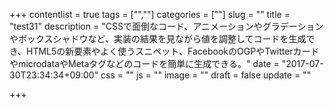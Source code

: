 +++
contentlist = true
tags = ["",""]
categories = [""]
slug = ""
title = "test31"
description = "CSSで面倒なコード、アニメーションやグラデーションやボックスシャドウなど、実装の結果を見ながら値を調整してコードを生成でき、HTML5の新要素やよく使うスニペット、FacebookのOGPやTwitterカードやmicrodataやMetaタグなどのコードを簡単に生成できる。"
date = "2017-07-30T23:34:34+09:00"
css = ""
js = ""
image = ""
draft = false
update = ""

+++
